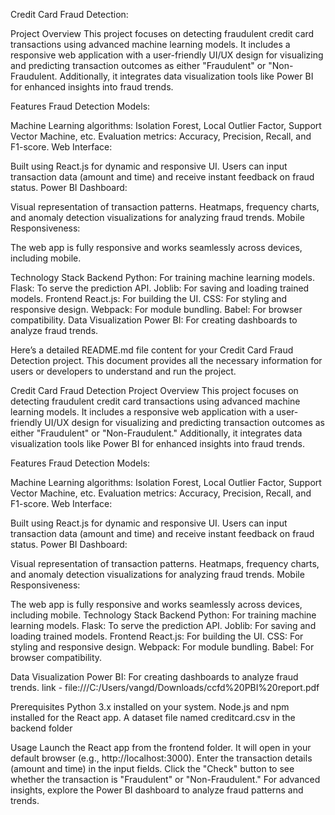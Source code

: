 Credit Card Fraud Detection:

Project Overview
This project focuses on detecting fraudulent credit card transactions using advanced machine learning models. 
It includes a responsive web application with a user-friendly UI/UX design for visualizing and predicting transaction outcomes as either "Fraudulent" or "Non-Fraudulent.
 Additionally, it integrates data visualization tools like Power BI for enhanced insights into fraud trends.


 Features
Fraud Detection Models:

Machine Learning algorithms: Isolation Forest, Local Outlier Factor, Support Vector Machine, etc.
Evaluation metrics: Accuracy, Precision, Recall, and F1-score.
Web Interface:

Built using React.js for dynamic and responsive UI.
Users can input transaction data (amount and time) and receive instant feedback on fraud status.
Power BI Dashboard:

Visual representation of transaction patterns.
Heatmaps, frequency charts, and anomaly detection visualizations for analyzing fraud trends.
Mobile Responsiveness:

The web app is fully responsive and works seamlessly across devices, including mobile.


Technology Stack
Backend
Python: For training machine learning models.
Flask: To serve the prediction API.
Joblib: For saving and loading trained models.
Frontend
React.js: For building the UI.
CSS: For styling and responsive design.
Webpack: For module bundling.
Babel: For browser compatibility.
Data Visualization
Power BI: For creating dashboards to analyze fraud trends.




Here’s a detailed README.md file content for your Credit Card Fraud Detection project. This document provides all the necessary information for users or developers to understand and run the project.

Credit Card Fraud Detection
Project Overview
This project focuses on detecting fraudulent credit card transactions using advanced machine learning models. It includes a responsive web application with a user-friendly UI/UX design for visualizing and predicting transaction outcomes as either "Fraudulent" or "Non-Fraudulent." Additionally, it integrates data visualization tools like Power BI for enhanced insights into fraud trends.

Features
Fraud Detection Models:

Machine Learning algorithms: Isolation Forest, Local Outlier Factor, Support Vector Machine, etc.
Evaluation metrics: Accuracy, Precision, Recall, and F1-score.
Web Interface:

Built using React.js for dynamic and responsive UI.
Users can input transaction data (amount and time) and receive instant feedback on fraud status.
Power BI Dashboard:

Visual representation of transaction patterns.
Heatmaps, frequency charts, and anomaly detection visualizations for analyzing fraud trends.
Mobile Responsiveness:

The web app is fully responsive and works seamlessly across devices, including mobile.
Technology Stack
Backend
Python: For training machine learning models.
Flask: To serve the prediction API.
Joblib: For saving and loading trained models.
Frontend
React.js: For building the UI.
CSS: For styling and responsive design.
Webpack: For module bundling.
Babel: For browser compatibility.

Data Visualization
Power BI: For creating dashboards to analyze fraud trends.
link - file:///C:/Users/vangd/Downloads/ccfd%20PBI%20report.pdf



Prerequisites
Python 3.x installed on your system.
Node.js and npm installed for the React app.
A dataset file named creditcard.csv in the backend folder






Usage
Launch the React app from the frontend folder. It will open in your default browser (e.g., http://localhost:3000).
Enter the transaction details (amount and time) in the input fields.
Click the "Check" button to see whether the transaction is "Fraudulent" or "Non-Fraudulent."
For advanced insights, explore the Power BI dashboard to analyze fraud patterns and trends.
